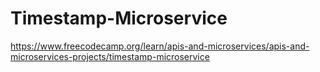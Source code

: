# Timestamp-Microservice
https://www.freecodecamp.org/learn/apis-and-microservices/apis-and-microservices-projects/timestamp-microservice
